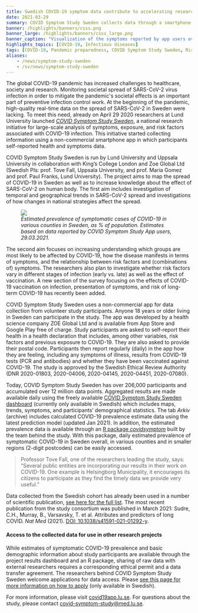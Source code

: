 ```yaml
---
title: Swedish COVID-19 symptom data contribute to accelerating research about pandemic # short
date: 2021-03-29
summary: COVID Symptom Study Sweden collects data through a smartphone app to investigate prevalence, risk factors, and symptoms associated with COVID-19. To date, over 200.000 volunteers have enrolled in the study.
banner: /highlights/banners/csss.png
banner_large: /highlights/banners/csss_large.png
banner_caption: "Visualization of the symptoms reported by app users over time. Source: [Dashboard of the COVID Symptom Study Sweden](https://csss-resultat.shinyapps.io/csss_dashboard/)"
highlights_topics: [COVID-19, Infectious diseases]
tags: [COVID-19, Pandemic preparedness, COVID Symptom Study Sweden, Risk factors, Self-reported, Symptoms]
aliases:
    - /news/symptom-study-sweden
    - /sv/news/symptom-study-sweden
---
```


The global COVID-19 pandemic has increased challenges to healthcare, society and research. Monitoring societal spread of SARS-CoV-2 virus infection in order to mitigate the pandemic's societal effects is an important part of preventive infection control work. At the beginning of the pandemic, high-quality real-time data on the spread of SARS-CoV-2 in Sweden were lacking. To meet this need, already on April 29 2020 researchers at Lund University launched *[COVID Symptom Study Sweden](https://www.covid19app.lu.se/covid-symptom-study-sverige)*, a national research initiative for large-scale analysis of symptoms, exposure, and risk factors associated with COVID-19 infection. This initiative started collecting information using a non-commercial smartphone app in which participants self-reported health and symptoms data.

COVID Symptom Study Sweden is run by Lund University and Uppsala University in collaboration with King’s College London and Zoe Global Ltd (Swedish PIs: prof. Tove Fall, Uppsala University, and prof. Maria Gomez and prof. Paul Franks, Lund University). The project aims to map the spread of COVID-19 in Sweden as well as to increase knowledge about the effect of SARS-CoV-2 on human body. The first aim includes investigation of temporal and geographical trends in SARS-CoV-2 spread and investigations of how changes in national strategies affect the spread.

<figure class="figure float-left mx-2 w-25">
  <img src="/highlights/banners/csss_map.png" class="img-thumbnail">
  <figcaption class="figure-caption mt-1"><i>Estimated prevalence of symptomatic cases of COVID-19 in various counties in Sweden, as % of population. Estimates based on data reported by COVID Symptom Study App users, 29.03.2021.</i></figcaption>
</figure>

The second aim focuses on increasing understanding which groups are most likely to be affected by COVID-19, how the disease manifests in terms of symptoms, and the relationship between risk factors and (combinations of) symptoms. The researchers also plan to investigate whether risk factors vary in different stages of infection (early vs. late) as well as the effect of vaccination. A new section of the survey focusing on the effects of COVID-19 vaccination on infection, presentation of symptoms, and risk of long-term COVID-19 has recently been added.

COVID Symptom Study Sweden uses a non-commercial app for data collection from volunteer study participants. Anyone 18 years or older living in Sweden can participate in the study. The app was developed by a health science company ZOE Global Ltd and is available from App Store and Google Play free of charge. Study participants are asked to self-report their health in a health declaration that includes, among other variables, risk factors and previous exposure to COVID-19. They are also asked to provide their postal code. Participants then report regularly (daily) in the app how they are feeling, including any symptoms of illness, results from COVID-19 tests (PCR and antibodies) and whether they have been vaccinated against COVID-19. The study is approved by the Swedish Ethical Review Authority (DNR 2020-01803, 2020-04006, 2020-04145, 2020-04451, 2020-07080).

Today, COVID Symptom Study Sweden has over 206,000 participants and accumulated over 12 million data points. Aggregated results are made available daily using the freely available [COVID Symptom Study Sweden dashboard](https://csss-resultat.shinyapps.io/csss_dashboard/) (currently only available in Swedish) which includes maps, trends, symptoms, and participants’ demographical statistics. The tab *Arkiv* (archive) includes calculated COVID-19 prevalence estimate data using the latest prediction model (updated Jan 2021). In addition, the estimated prevalence data is available through an [R package *covidsymptom*](https://github.com/csss-resultat/covidsymptom) built by the team behind the study. With this package, daily estimated prevalence of symptomatic COVID-19 in Sweden overall, in various counties and in smaller regions (2-digit postcodes) can be easily accessed.

> Professor Tove Fall, one of the researchers leading the study, says: “Several public entities are incorporating our results in their work on COVID-19. One example is Helsingborg Municipality, it encourages its citizens to participate as they find the timely data we provide very useful.”

Data collected from the Swedish cohort has already been used in a number of scientific publication, [see here for the full list](https://www.covid19app.lu.se/kontakt-och-lankar/vetenskapliga-artiklar). The most recent publication from the study consortium was published in March 2021: Sudre, C.H., Murray, B., Varsavsky, T. et al. Attributes and predictors of long COVID. *Nat Med* (2021). [DOI: 10.1038/s41591-021-01292-y](https://doi.org/10.1038/s41591-021-01292-y).

#### Access to the collected data for use in other research projects

While estimates of symptomatic COVID-19 prevalence and basic demographic information about study participants are available through the project results dashboard and an R package, sharing of raw data with external researchers requires a corresponding ethical permit and a data transfer agreement. The researchers behind COVID Symptom Study Sweden welcome applications for data access. Please [see this page for more information on how to apply](https://www.covid19app.lu.se/forskare) (only available in Swedish).

For more information, please visit [covid19app.lu.se](https://www.covid19app.lu.se/).
For questions about the study, please contact [covid-symptom-study@med.lu.se](mailto:covid-symptom-study@med.lu.se).
